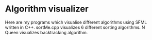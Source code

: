 # Algorithm visualizer
Here are my programs which visualise different algorithms using SFML written in C++.
sortMe.cpp visualizes 6 different sorting algorithms.
N Queen visualizes backtracking algorithm.
